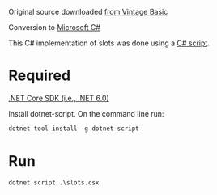 Original source downloaded [from Vintage Basic](http://www.vintage-basic.net/games.html)

Conversion to [Microsoft C#](https://docs.microsoft.com/en-us/dotnet/csharp/)

This C# implementation of slots was done using a [C# script](https://github.com/filipw/dotnet-script).

# Required
[.NET Core SDK (i.e., .NET 6.0)](https://dotnet.microsoft.com/en-us/download)

Install dotnet-script.  On the command line run:
```py
dotnet tool install -g dotnet-script
```

# Run
```py
dotnet script .\slots.csx
```
